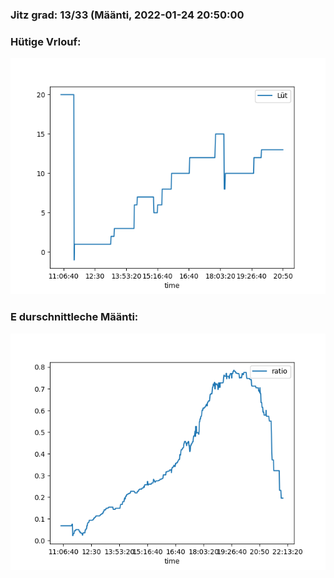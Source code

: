 ### Jitz grad: 13/33 (Määnti, 2022-01-24 20:50:00

### Hütige Vrlouf:
![Graph](Today.png)

### E durschnittleche Määnti:
![Graph](Määnti.png)